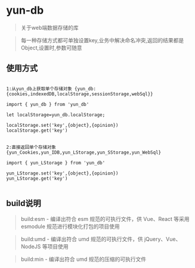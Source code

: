 # yun-db

> 关于web端数据存储的库

>每一种存储方式都可单独设置key,业务中解决命名冲突,返回的结果都是Object,设置时,参数可随意


## 使用方式


```

1:从yun_db上获取单个存储对象 {yun_db:{cookies,indexedDB,localStorage,sessionStorage,webSql}}

import { yun_db } from 'yun_db'

let localStorage=yun_db.localStorage;

localStorage.set('key',{object},{opinion})
localStorage.get('key')

```

```

2:直接返回单个存储对象 {yun_Cookies,yun_IDB,yun_LStorage,yun_SStorage,yun_WebSql}

import { yun_LStorage } from 'yun_db'

yun_LStorage.set('key',{object},{opinion})
yun_LStorage.get('key')


```

## build说明

> build:esm - 编译出符合 esm 规范的可执行文件，供 Vue、React 等采用 esmodule 规范进行模块化打包的项目使用

> build:umd - 编译出符合 umd 规范的可执行文件，供 jQuery、Vue、NodeJS 等项目使用

> build:min - 编译出符合 umd 规范的压缩的可执行文件